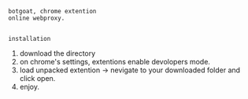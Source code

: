     botgoat, chrome extention
    online webproxy.
    
    
    installation


  1) download the directory
  2) on chrome's settings, extentions enable devolopers mode.
  3) load unpacked extention -> nevigate to your downloaded folder and click open.
  4) enjoy.
